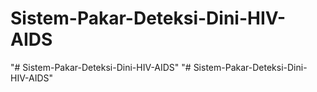 # Sistem-Pakar-Deteksi-Dini-HIV-AIDS
"# Sistem-Pakar-Deteksi-Dini-HIV-AIDS" 
"# Sistem-Pakar-Deteksi-Dini-HIV-AIDS" 
